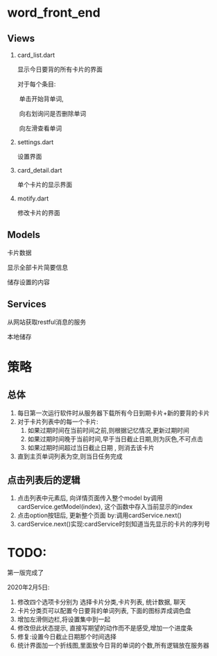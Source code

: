 # word_front_end

## Views

1. card_list.dart

   显示今日要背的所有卡片的界面

   对于每个条目:

   ​	单击开始背单词, 

   ​	向右划询问是否删除单词

   ​	向左滑查看单词

2. settings.dart

   设置界面

3. card_detail.dart

   单个卡片的显示界面

4. motify.dart

   修改卡片的界面

## Models

卡片数据

显示全部卡片简要信息

储存设置的内容

## Services

从网站获取restful消息的服务

本地储存



# 策略

## 总体

1. 每日第一次运行软件时从服务器下载所有今日到期卡片+新的要背的卡片
2. 对于卡片列表中的每一个卡片:
   1. 如果过期时间在当前时间之前,则根据记忆情况,更新过期时间
   2. 如果过期时间晚于当前时间,早于当日截止日期,则为灰色,不可点击
   3. 如果过期时间超过当日截止日期 , 则消去该卡片
3. 直到主页单词列表为空,则当日任务完成

## 点击列表后的逻辑

1. 点击列表中元素后, 向详情页面传入整个model by调用cardService.getModel(index), 这个函数中存入当前显示的index
2. 点击option按钮后, 更新整个页面 by:调用cardService.next()
3. cardService.next()实现:cardService时刻知道当先显示的卡片的序列号

# TODO:

第一版完成了

2020年2月5日:

1. 修改四个选项卡分别为 选择卡片分类,卡片列表, 统计数据, 聊天
2. 卡片分类页可以配置今日要背的单词列表, 下面的图标弄成调色盘
3. 增加左滑侧边栏,将设置集中到一起
4. 修改但此状态提示, 直接写期望的动作而不是感受,增加一个进度条
5. 修复:设置今日截止日期那个时间选择
6. 统计界面加一个折线图,里面放今日背的单词的个数,所有逻辑放在服务器







